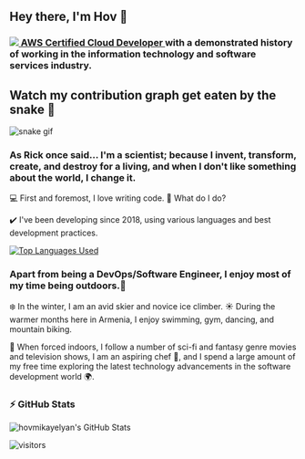 <!--
**hovmikayelyan/hovmikayelyan** is a ✨ _special_ ✨ repository because its `README.md` (this file) appears on your GitHub profile.

Here are some ideas to get you started:

- 🔭 I’m currently working on ...
- 🌱 I’m currently learning ...
- 👯 I’m looking to collaborate on ...
- 🤔 I’m looking for help with ...
- 💬 Ask me about ...
- 📫 How to reach me: ...
- 😄 Pronouns: ...
- ⚡ Fun fact: ...
-->

## Hey there, I'm Hov :wave:



###  <a target="_blank" href="https://www.credly.com/badges/40df9175-77d0-4f98-991c-5b632d3cba00/public_url"> <img src="https://images.credly.com/size/10x10/images/b9feab85-1a43-4f6c-99a5-631b88d5461b/image.png" >  AWS Certified Cloud Developer </a> with a demonstrated history of working in the information technology and software services industry.

## Watch my contribution graph get eaten by the snake 🐍
![snake gif](https://github.com/hovmikayelyan/hovmikayelyan/blob/output/github-contribution-grid-snake.gif)


### As Rick once said... I'm a scientist; because I invent, transform, create, and destroy for a living, and when I don't like something about the world, I change it.

:computer: First and foremost, I love writing code.
🔭 What do I do?<br/>

✔️ I've been developing since 2018, using various languages and best development practices.

[![Top Languages Used](https://github-readme-stats.vercel.app/api/top-langs/?username=hovmikayelyan&layout=compact&theme=gruvbox)](https://github.com/hovmikayelyan/github-readme-stats)

### Apart from being a DevOps/Software Engineer, I enjoy most of my time being outdoors.🌱 

:snowflake: In the winter, I am an avid skier and novice ice climber. 
:sunny: During the warmer months here in Armenia, I enjoy swimming, gym, dancing, and mountain biking.

👯 When forced indoors, I follow a number of sci-fi and fantasy genre movies and television shows, I am an aspiring chef :stew:, and I spend a large amount of my free time exploring the latest technology advancements in the software development world 🌍.

<!-- ### Spotify Playing 🎧

[<img src="https://now-playing-codestackr.vercel.app/api/spotify-playing" alt="codeSTACKr Spotify Playing" width="350" />](https://open.spotify.com/user/hovmikayelyan) -->

### :zap: GitHub Stats

<img alt="hovmikayelyan's GitHub Stats" src="https://github-readme-stats.vercel.app/api?username=hovmikayelyan&show_icons=true&theme=radical&hide=issues,contribs&hide_title=true" />

![visitors](https://visitor-badge.glitch.me/badge?page_id=hovmikayelyan)
